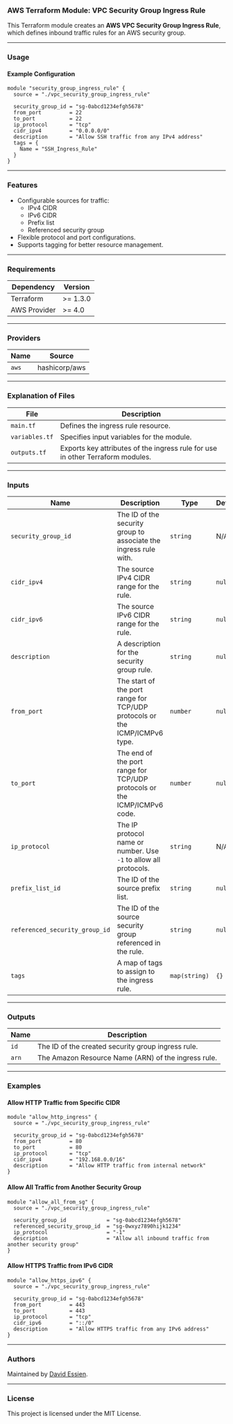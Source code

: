 ### AWS Terraform Module: VPC Security Group Ingress Rule

This Terraform module creates an **AWS VPC Security Group Ingress Rule**, which defines inbound traffic rules for an AWS security group.

---

### **Usage**

#### Example Configuration

```hcl
module "security_group_ingress_rule" {
  source = "./vpc_security_group_ingress_rule"

  security_group_id = "sg-0abcd1234efgh5678"
  from_port         = 22
  to_port           = 22
  ip_protocol       = "tcp"
  cidr_ipv4         = "0.0.0.0/0"
  description       = "Allow SSH traffic from any IPv4 address"
  tags = {
    Name = "SSH_Ingress_Rule"
  }
}
```

---

### **Features**

- Configurable sources for traffic:
  - IPv4 CIDR
  - IPv6 CIDR
  - Prefix list
  - Referenced security group
- Flexible protocol and port configurations.
- Supports tagging for better resource management.

---

### **Requirements**

| **Dependency** | **Version** |
| -------------- | ----------- |
| Terraform      | >= 1.3.0    |
| AWS Provider   | >= 4.0      |

---

### **Providers**

| **Name** | **Source**    |
| -------- | ------------- |
| `aws`    | hashicorp/aws |

---

### **Explanation of Files**

| **File**       | **Description**                                                                |
| -------------- | ------------------------------------------------------------------------------ |
| `main.tf`      | Defines the ingress rule resource.                                             |
| `variables.tf` | Specifies input variables for the module.                                      |
| `outputs.tf`   | Exports key attributes of the ingress rule for use in other Terraform modules. |

---

### **Inputs**

| **Name**                       | **Description**                                                            | **Type**      | **Default** | **Required** |
| ------------------------------ | -------------------------------------------------------------------------- | ------------- | ----------- | ------------ |
| `security_group_id`            | The ID of the security group to associate the ingress rule with.           | `string`      | N/A         | Yes          |
| `cidr_ipv4`                    | The source IPv4 CIDR range for the rule.                                   | `string`      | `null`      | No           |
| `cidr_ipv6`                    | The source IPv6 CIDR range for the rule.                                   | `string`      | `null`      | No           |
| `description`                  | A description for the security group rule.                                 | `string`      | `null`      | No           |
| `from_port`                    | The start of the port range for TCP/UDP protocols or the ICMP/ICMPv6 type. | `number`      | `null`      | No           |
| `to_port`                      | The end of the port range for TCP/UDP protocols or the ICMP/ICMPv6 code.   | `number`      | `null`      | No           |
| `ip_protocol`                  | The IP protocol name or number. Use `-1` to allow all protocols.           | `string`      | N/A         | Yes          |
| `prefix_list_id`               | The ID of the source prefix list.                                          | `string`      | `null`      | No           |
| `referenced_security_group_id` | The ID of the source security group referenced in the rule.                | `string`      | `null`      | No           |
| `tags`                         | A map of tags to assign to the ingress rule.                               | `map(string)` | `{}`        | No           |

---

### **Outputs**

| **Name**                 | **Description**                                     |
| ------------------------ | --------------------------------------------------- |
| `id` | The ID of the created security group ingress rule.  |
| `arn`                    | The Amazon Resource Name (ARN) of the ingress rule. |

---

### **Examples**

#### Allow HTTP Traffic from Specific CIDR

```hcl
module "allow_http_ingress" {
  source = "./vpc_security_group_ingress_rule"

  security_group_id = "sg-0abcd1234efgh5678"
  from_port         = 80
  to_port           = 80
  ip_protocol       = "tcp"
  cidr_ipv4         = "192.168.0.0/16"
  description       = "Allow HTTP traffic from internal network"
}
```

#### Allow All Traffic from Another Security Group

```hcl
module "allow_all_from_sg" {
  source = "./vpc_security_group_ingress_rule"

  security_group_id             = "sg-0abcd1234efgh5678"
  referenced_security_group_id  = "sg-0wxyz7890hijk1234"
  ip_protocol                   = "-1"
  description                   = "Allow all inbound traffic from another security group"
}
```

#### Allow HTTPS Traffic from IPv6 CIDR

```hcl
module "allow_https_ipv6" {
  source = "./vpc_security_group_ingress_rule"

  security_group_id = "sg-0abcd1234efgh5678"
  from_port         = 443
  to_port           = 443
  ip_protocol       = "tcp"
  cidr_ipv6         = "::/0"
  description       = "Allow HTTPS traffic from any IPv6 address"
}
```

---

### **Authors**

Maintained by [David Essien](https://davidessien.com).

---

### **License**

This project is licensed under the MIT License.
